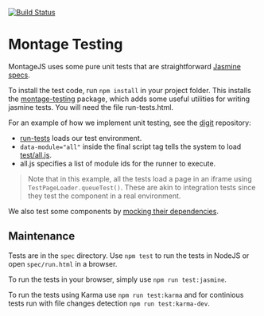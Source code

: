 [![Build Status](https://travis-ci.org/montagejs/montage-testing.svg?branch=master)](http://travis-ci.org/montagejs/montage-testing)

Montage Testing
===============================

MontageJS uses some pure unit tests that are straightforward [Jasmine specs][1].

 To install the test code, run `npm install` in your project folder. This installs the [montage-testing][2] package, which adds some useful utilities for writing jasmine tests. You will need the file run-tests.html.

 For an example of how we implement unit testing, see the [digit][3] repository:

 * [run-tests][4] loads our test environment.
 * `data-module="all"` inside the final script tag tells the system to load [test/all.js][5].
 * all.js specifies a list of module ids for the runner to execute.

 >Note that in this example, all the tests load a page in an iframe using
 `TestPageLoader.queueTest()`. These are akin to integration tests since they test the component in a real environment.

 We also test some components by [mocking their dependencies][6].

 [1]: https://github.com/montagejs/montage/blob/master/test/core/super-spec.js "Jasmine specs"
 [2]: https://github.com/montagejs/montage-testing "montage-testing"
 [3]: https://github.com/montagejs/digit "digit"
 [4]: https://github.com/montagejs/digit/blob/master/test/run.html "run-tests"
 [5]: https://github.com/montagejs/digit/tree/master/test "test/all.js"
 [6]: https://github.com/montagejs/montage/blob/master/test/spec/base/abstract-button-spec.js "mocking their dependencies"

## Maintenance

Tests are in the `spec` directory. Use `npm test` to run the tests in
NodeJS or open `spec/run.html` in a browser. 

To run the tests in your browser, simply use `npm run test:jasmine`.

To run the tests using Karma use `npm run test:karma` and for continious tests run with file changes detection `npm run test:karma-dev`.